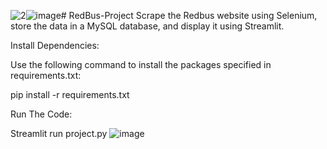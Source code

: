 ![2](https://github.com/user-attachments/assets/6f1e202e-27bf-4bbf-8b34-926f7bf38286)![image](https://github.com/user-attachments/assets/ebad7586-9d81-4775-a82d-7bd95e489117)# RedBus-Project
Scrape the Redbus website using Selenium, store the data in a MySQL database, and display it using Streamlit.

Install Dependencies:


Use the following command to install the packages specified in requirements.txt:

pip install -r requirements.txt

Run The Code:

Streamlit run project.py
![image](https://github.com/user-attachments/assets/9b0a6447-3580-43d8-80a4-3ac627b83824)
